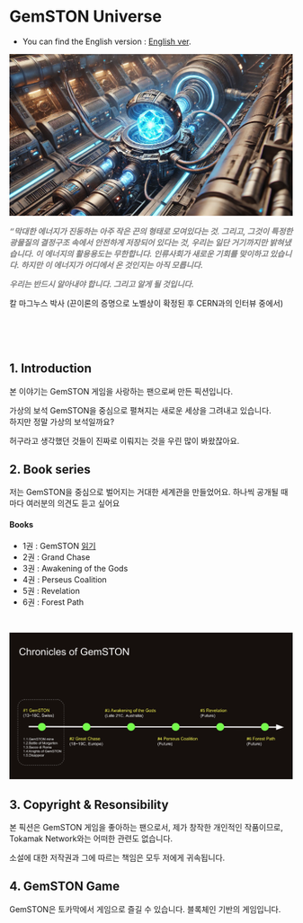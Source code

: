 # GemSTON Universe


* You can find the English version : [English ver](readme.md).


![alt text](gemston_engine.png)

<sapn style="color:grey">**_“막대한 에너지가 진동하는 아주 작은 끈의 형태로 모여있다는 것. 그리고, 그것이 특정한 광물질의 결정구조 속에서 안전하게 저장되어 있다는 것, 우리는 일단 거기까지만 밝혀냈습니다. 이 에너지의 활용용도는 무한합니다. 인류사회가 새로운 기회를 맞이하고 있습니다. 하지만 이 에너지가 어디에서 온 것인지는 아직 모릅니다._**<span><br>

<sapn style="color:grey">**_우리는 반드시 알아내야 합니다. 그리고 알게 될 것입니다._**<span><br>


칼 마그누스 박사 (끈이론의 증명으로 노벨상이 확정된 후 CERN과의 인터뷰 중에서)

<br><br><br>

## 1. Introduction

본 이야기는 GemSTON 게임을 사랑하는 팬으로써 만든 픽션입니다.<br>

가상의 보석 GemSTON을 중심으로 펼쳐지는 새로운 세상을 그려내고 있습니다.<br>
하지만 정말 가상의 보석일까요?<br>

허구라고 생각했던 것들이 진짜로 이뤄지는 것을 우린 많이 봐왔잖아요.<br>

## 2. Book series
저는 GemSTON을 중심으로 벌어지는 거대한 세계관을 만들었어요. 하나씩 공개될 때마다 여러분의 의견도 듣고 싶어요 <br>

#### Books
* 1권 : GemSTON [읽기](/storymap/storymap.md)
* 2권 : Grand Chase
* 3권 : Awakening of the Gods
* 4권 : Perseus Coalition
* 5권 : Revelation
* 6권 : Forest Path

<br>

![alt text](chronicles.png)

## 3. Copyright & Resonsibility
본 픽션은 GemSTON 게임을 좋아하는 팬으로서, 제가 창작한 개인적인 작품이므로, Tokamak Network와는 어떠한 관련도 없습니다.

소설에 대한 저작권과 그에 따르는 책임은 모두 저에게 귀속됩니다.

## 4. GemSTON Game
GemSTON은 토카막에서 게임으로 즐길 수 있습니다. 블록체인 기반의 게임입니다.